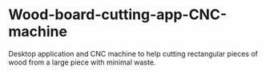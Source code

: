 # Wood-board-cutting-app-CNC-machine

Desktop application and CNC machine to help cutting rectangular pieces of wood from a large piece with minimal waste.


